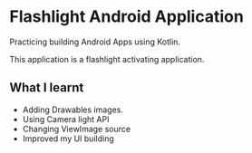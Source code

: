 # Flashlight Android Application

Practicing building Android Apps using Kotlin.

This application is a flashlight activating application.

## What I learnt
- Adding Drawables images.
- Using Camera light API
- Changing ViewImage source
- Improved my UI building